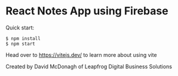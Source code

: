 # React Notes App using Firebase


Quick start:

```
$ npm install
$ npm start
````

Head over to https://vitejs.dev/ to learn more about using vite

Created by David McDonagh of Leapfrog Digital Business Solutions 